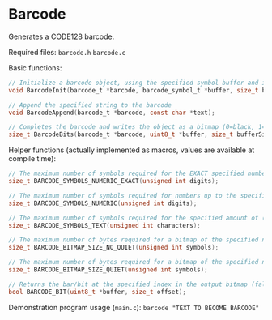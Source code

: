 # Barcode

Generates a CODE128 barcode.

Required files: `barcode.h` `barcode.c`

Basic functions:

```c
// Initialize a barcode object, using the specified symbol buffer and its length (in symbols)
void BarcodeInit(barcode_t *barcode, barcode_symbol_t *buffer, size_t bufferLength);

// Append the specified string to the barcode
void BarcodeAppend(barcode_t *barcode, const char *text);

// Completes the barcode and writes the object as a bitmap (0=black, 1=white) using the specified buffer, returns the length in bars/bits. Optionally adds a 10-unit quiet zone either side.
size_t BarcodeBits(barcode_t *barcode, uint8_t *buffer, size_t bufferSize, bool addQuietZone);
```

Helper functions (actually implemented as macros, values are available at compile time):

```c
// The maximum number of symbols required for the EXACT specified number of digits (strictly 0-9), odd numbers are less efficient
size_t BARCODE_SYMBOLS_NUMERIC_EXACT(unsigned int digits);

// The maximum number of symbols required for numbers up to the specified number of digits (strictly 0-9)
size_t BARCODE_SYMBOLS_NUMERIC(unsigned int digits);

// The maximum number of symbols required for the specified amount of (non-control-character) ASCII text
size_t BARCODE_SYMBOLS_TEXT(unsigned int characters);

// The maximum number of bytes required for a bitmap of the specified number of symbols (without quiet zone)
size_t BARCODE_BITMAP_SIZE_NO_QUIET(unsigned int symbols);

// The maximum number of bytes required for a bitmap of the specified number of symbols (with a quiet zone)
size_t BARCODE_BITMAP_SIZE_QUIET(unsigned int symbols);

// Returns the bar/bit at the specified index in the output bitmap (false=black, true=white)
bool BARCODE_BIT(uint8_t *buffer, size_t offset);
```

Demonstration program usage (`main.c`): `barcode "TEXT TO BECOME BARCODE"`


